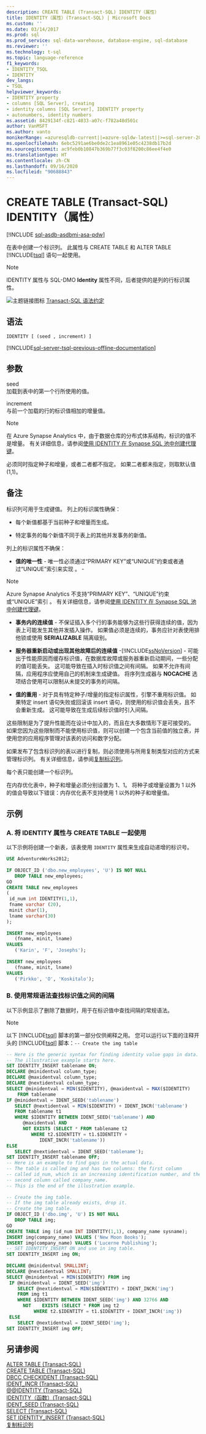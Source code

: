 ```yaml
---
description: CREATE TABLE (Transact-SQL) IDENTITY（属性）
title: IDENTITY（属性）(Transact-SQL) | Microsoft Docs
ms.custom: ''
ms.date: 03/14/2017
ms.prod: sql
ms.prod_service: sql-data-warehouse, database-engine, sql-database
ms.reviewer: ''
ms.technology: t-sql
ms.topic: language-reference
f1_keywords:
- IDENTITY_TSQL
- IDENTITY
dev_langs:
- TSQL
helpviewer_keywords:
- IDENTITY property
- columns [SQL Server], creating
- identity columns [SQL Server], IDENTITY property
- autonumbers, identity numbers
ms.assetid: 8429134f-c821-4033-a07c-f782a48d501c
author: VanMSFT
ms.author: vanto
monikerRange: =azuresqldb-current||=azure-sqldw-latest||>=sql-server-2016||=sqlallproducts-allversions||>=sql-server-linux-2017||=azuresqldb-mi-current
ms.openlocfilehash: 6ebc5291ae6be0de2c1ea8961e05c4238db17b2d
ms.sourcegitcommit: ac9feb0b10847b369b77f3c03f8200c86ee4f4e0
ms.translationtype: HT
ms.contentlocale: zh-CN
ms.lasthandoff: 09/16/2020
ms.locfileid: "90688843"
---
```

# <a name="create-table-transact-sql-identity-property"></a>CREATE TABLE (Transact-SQL) IDENTITY（属性）
[!INCLUDE [sql-asdb-asdbmi-asa-pdw](../../includes/applies-to-version/sql-asdb-asdbmi-asa.md)]

  在表中创建一个标识列。 此属性与 CREATE TABLE 和 ALTER TABLE [!INCLUDE[tsql](../../includes/tsql-md.md)] 语句一起使用。  
  
> [!NOTE]  
>  IDENTITY 属性与 SQL-DMO **Identity** 属性不同，后者提供的是列的行标识属性。  
  
 ![主题链接图标](../../database-engine/configure-windows/media/topic-link.gif "“主题链接”图标") [Transact-SQL 语法约定](../../t-sql/language-elements/transact-sql-syntax-conventions-transact-sql.md)  
  
## <a name="syntax"></a>语法  
  
```syntaxsql  
IDENTITY [ (seed , increment) ]
```  
  
[!INCLUDE[sql-server-tsql-previous-offline-documentation](../../includes/sql-server-tsql-previous-offline-documentation.md)]

## <a name="arguments"></a>参数
 seed  
 加载到表中的第一个行所使用的值。  
  
 increment  
 与前一个加载的行的标识值相加的增量值。

 > [!NOTE]
 > 在 Azure Synapse Analytics 中，由于数据仓库的分布式体系结构，标识的值不是增量。 有关详细信息，请参阅[使用 IDENTITY 在 Synapse SQL 池中创建代理键](/azure/synapse-analytics/sql-data-warehouse/sql-data-warehouse-tables-identity#allocation-of-values)。
  
 必须同时指定种子和增量，或者二者都不指定。 如果二者都未指定，则取默认值 (1,1)。  
  
## <a name="remarks"></a>备注  
 标识列可用于生成键值。 列上的标识属性确保：  
  
-   每个新值都基于当前种子和增量而生成。  
  
-   特定事务的每个新值不同于表上的其他并发事务的新值。  
  
 列上的标识属性不确保：  
  
-   **值的唯一性** - 唯一性必须通过“PRIMARY KEY”或“UNIQUE”约束或者通过“UNIQUE”索引来实现  。 - 
 
> [!NOTE]
> Azure Synapse Analytics 不支持“PRIMARY KEY”、“UNIQUE”约束或“UNIQUE”索引  。 有关详细信息，请参阅[使用 IDENTITY 在 Synapse SQL 池中创建代理键](/azure/synapse-analytics/sql-data-warehouse/sql-data-warehouse-tables-identity#what-is-a-surrogate-key)。

-   **事务内的连续值** - 不保证插入多个行的事务能够为这些行获得连续的值，因为表上可能发生其他并发插入操作。 如果值必须是连续的，事务应针对表使用排他锁或使用 **SERIALIZABLE** 隔离级别。  
  
-   **服务器重新启动或出现其他故障后的连续值** -[!INCLUDE[ssNoVersion](../../includes/ssnoversion-md.md)] - 可能出于性能原因而缓存标识值，在数据库故障或服务器重新启动期间，一些分配的值可能丢失。 这可能导致在插入时标识值之间有间隔。 如果不允许有间隔，应用程序应使用自己的机制来生成键值。 将序列生成器与 **NOCACHE** 选项结合使用可以限制从未提交的事务的间隔。  
  
-   **值的重用** - 对于具有特定种子/增量的指定标识属性，引擎不重用标识值。 如果特定 insert 语句失败或回滚该 insert 语句，则使用的标识值会丢失，且不会重新生成。 这可能导致在生成后续标识值时引入间隔。  
  
 这些限制是为了提升性能而在设计中加入的，而且在大多数情形下是可接受的。 如果您因为这些限制而不能使用标识值，则可以创建一个包含当前值的独立表，并使用您的应用程序管理对该表的访问和数字分配。  
  
 如果发布了包含标识列的表以进行复制，则必须使用与所用复制类型对应的方式来管理标识列。 有关详细信息，请参阅[复制标识列](../../relational-databases/replication/publish/replicate-identity-columns.md)。  
  
 每个表只能创建一个标识列。  
  
 在内存优化表中，种子和增量必须分别设置为 1、1。 将种子或增量设置为 1 以外的值会导致以下错误：内存优化表不支持使用 1 以外的种子和增量值。  
  
## <a name="examples"></a>示例  
  
### <a name="a-using-the-identity-property-with-create-table"></a>A. 将 IDENTITY 属性与 CREATE TABLE 一起使用  
 以下示例将创建一个新表，该表使用 `IDENTITY` 属性来生成自动递增的标识号。  
  
```sql  
USE AdventureWorks2012;  
  
IF OBJECT_ID ('dbo.new_employees', 'U') IS NOT NULL  
   DROP TABLE new_employees;  
GO  
CREATE TABLE new_employees  
(  
 id_num int IDENTITY(1,1),  
 fname varchar (20),  
 minit char(1),  
 lname varchar(30)  
);  
  
INSERT new_employees  
   (fname, minit, lname)  
VALUES  
   ('Karin', 'F', 'Josephs');  
  
INSERT new_employees  
   (fname, minit, lname)  
VALUES  
   ('Pirkko', 'O', 'Koskitalo');  
```  
  
### <a name="b-using-generic-syntax-for-finding-gaps-in-identity-values"></a>B. 使用常规语法查找标识值之间的间隔  
 以下示例显示了删除了数据时，用于在标识值中查找间隔的常规语法。  
  
> [!NOTE]  
>  以下 [!INCLUDE[tsql](../../includes/tsql-md.md)] 脚本的第一部分仅供阐释之用。 您可以运行以下面的注释开头的 [!INCLUDE[tsql](../../includes/tsql-md.md)] 脚本：`-- Create the img table`  
  
```sql 
-- Here is the generic syntax for finding identity value gaps in data.  
-- The illustrative example starts here.  
SET IDENTITY_INSERT tablename ON;  
DECLARE @minidentval column_type;  
DECLARE @maxidentval column_type;  
DECLARE @nextidentval column_type;  
SELECT @minidentval = MIN($IDENTITY), @maxidentval = MAX($IDENTITY)  
    FROM tablename  
IF @minidentval = IDENT_SEED('tablename')  
   SELECT @nextidentval = MIN($IDENTITY) + IDENT_INCR('tablename')  
   FROM tablename t1  
   WHERE $IDENTITY BETWEEN IDENT_SEED('tablename') AND   
      @maxidentval AND  
      NOT EXISTS (SELECT * FROM tablename t2  
         WHERE t2.$IDENTITY = t1.$IDENTITY +   
            IDENT_INCR('tablename'))  
ELSE  
   SELECT @nextidentval = IDENT_SEED('tablename');  
SET IDENTITY_INSERT tablename OFF;  
-- Here is an example to find gaps in the actual data.  
-- The table is called img and has two columns: the first column   
-- called id_num, which is an increasing identification number, and the   
-- second column called company_name.  
-- This is the end of the illustration example.  
  
-- Create the img table.  
-- If the img table already exists, drop it.  
-- Create the img table.  
IF OBJECT_ID ('dbo.img', 'U') IS NOT NULL  
   DROP TABLE img;  
GO  
CREATE TABLE img (id_num INT IDENTITY(1,1), company_name sysname);  
INSERT img(company_name) VALUES ('New Moon Books');  
INSERT img(company_name) VALUES ('Lucerne Publishing');  
-- SET IDENTITY_INSERT ON and use in img table.  
SET IDENTITY_INSERT img ON;  
  
DECLARE @minidentval SMALLINT;  
DECLARE @nextidentval SMALLINT;  
SELECT @minidentval = MIN($IDENTITY) FROM img  
 IF @minidentval = IDENT_SEED('img')  
    SELECT @nextidentval = MIN($IDENTITY) + IDENT_INCR('img')  
    FROM img t1  
    WHERE $IDENTITY BETWEEN IDENT_SEED('img') AND 32766 AND  
      NOT    EXISTS (SELECT * FROM img t2  
          WHERE t2.$IDENTITY = t1.$IDENTITY + IDENT_INCR('img'))  
 ELSE  
    SELECT @nextidentval = IDENT_SEED('img');  
SET IDENTITY_INSERT img OFF;  
```  
  
## <a name="see-also"></a>另请参阅  
 [ALTER TABLE (Transact-SQL)](../../t-sql/statements/alter-table-transact-sql.md)   
 [CREATE TABLE (Transact-SQL)](../../t-sql/statements/create-table-transact-sql.md)   
 [DBCC CHECKIDENT &#40;Transact-SQL&#41;](../../t-sql/database-console-commands/dbcc-checkident-transact-sql.md)   
 [IDENT_INCR (Transact-SQL)](../../t-sql/functions/ident-incr-transact-sql.md)   
 [@@IDENTITY (Transact-SQL)](../../t-sql/functions/identity-transact-sql.md)   
 [IDENTITY（函数）(Transact-SQL)](../../t-sql/functions/identity-function-transact-sql.md)   
 [IDENT_SEED (Transact-SQL)](../../t-sql/functions/ident-seed-transact-sql.md)   
 [SELECT (Transact-SQL)](../../t-sql/queries/select-transact-sql.md)   
 [SET IDENTITY_INSERT (Transact-SQL)](../../t-sql/statements/set-identity-insert-transact-sql.md)   
 [复制标识列](../../relational-databases/replication/publish/replicate-identity-columns.md)  
  
  
